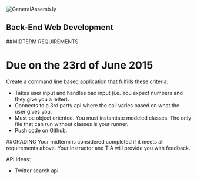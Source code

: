 ![GeneralAssemb.ly](https://github.com/generalassembly/ga-ruby-on-rails-for-devs/raw/master/images/ga.png "GeneralAssemb.ly")

Back-End Web Development
--------

##MIDTERM  REQUIREMENTS
# Due on the 23rd of June 2015

Create a command line based application that fulfills these criteria:

- Takes user input and handles bad input (i.e. You expect numbers and they give you a letter).
-	Connects to a 3rd party api where the call varies based on what the user gives you.
-	Must be object oriented. You must instantiate modeled classes. The only file that can run without classes is your runner.
-	Push code on Github.


##GRADING
Your midterm is considered completed if it meets all requirements above. Your instructor and T.A will provide you with feedback.


API Ideas:

*	Twitter search api